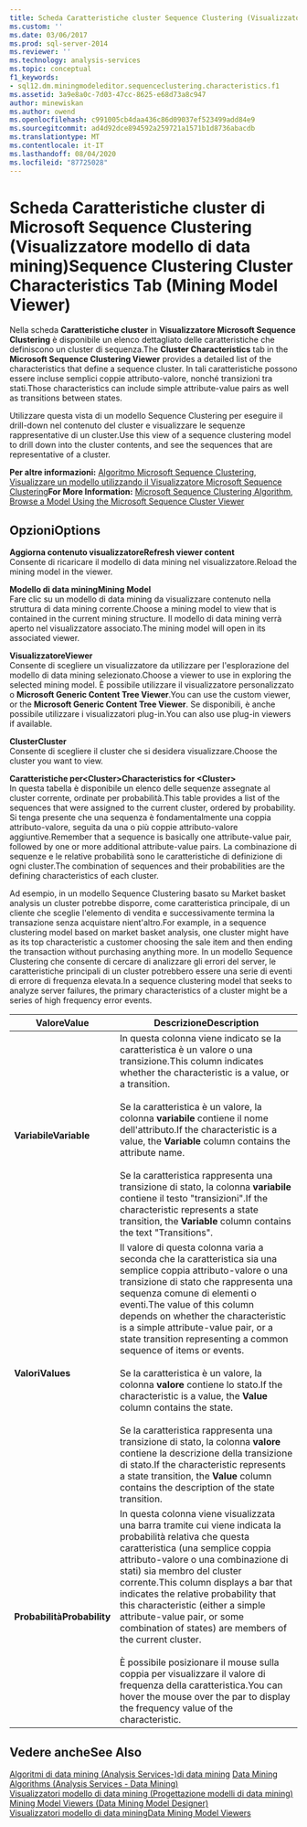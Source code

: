 ```yaml
---
title: Scheda Caratteristiche cluster Sequence Clustering (Visualizzatore modello di data mining) | Microsoft Docs
ms.custom: ''
ms.date: 03/06/2017
ms.prod: sql-server-2014
ms.reviewer: ''
ms.technology: analysis-services
ms.topic: conceptual
f1_keywords:
- sql12.dm.miningmodeleditor.sequenceclustering.characteristics.f1
ms.assetid: 3a9e8a0c-7d03-47cc-8625-e68d73a8c947
author: minewiskan
ms.author: owend
ms.openlocfilehash: c991005cb4daa436c86d09037ef523499add84e9
ms.sourcegitcommit: ad4d92dce894592a259721a1571b1d8736abacdb
ms.translationtype: MT
ms.contentlocale: it-IT
ms.lasthandoff: 08/04/2020
ms.locfileid: "87725028"
---
```

# <a name="sequence-clustering-cluster-characteristics-tab-mining-model-viewer"></a><span data-ttu-id="052be-102">Scheda Caratteristiche cluster di Microsoft Sequence Clustering (Visualizzatore modello di data mining)</span><span class="sxs-lookup"><span data-stu-id="052be-102">Sequence Clustering Cluster Characteristics Tab (Mining Model Viewer)</span></span>
  <span data-ttu-id="052be-103">Nella scheda **Caratteristiche cluster** in **Visualizzatore Microsoft Sequence Clustering** è disponibile un elenco dettagliato delle caratteristiche che definiscono un cluster di sequenza.</span><span class="sxs-lookup"><span data-stu-id="052be-103">The **Cluster Characteristics** tab in the **Microsoft Sequence Clustering Viewer** provides a detailed list of the characteristics that define a sequence cluster.</span></span> <span data-ttu-id="052be-104">In tali caratteristiche possono essere incluse semplici coppie attributo-valore, nonché transizioni tra stati.</span><span class="sxs-lookup"><span data-stu-id="052be-104">Those characteristics can include simple attribute-value pairs as well as transitions between states.</span></span>  
  
 <span data-ttu-id="052be-105">Utilizzare questa vista di un modello Sequence Clustering per eseguire il drill-down nel contenuto del cluster e visualizzare le sequenze rappresentative di un cluster.</span><span class="sxs-lookup"><span data-stu-id="052be-105">Use this view of a sequence clustering model to drill down into the cluster contents, and see the sequences that are representative of a cluster.</span></span>  
  
 <span data-ttu-id="052be-106">**Per altre informazioni:** [Algoritmo Microsoft Sequence Clustering](data-mining/microsoft-sequence-clustering-algorithm.md), [Visualizzare un modello utilizzando il Visualizzatore Microsoft Sequence Clustering](data-mining/browse-a-model-using-the-microsoft-sequence-cluster-viewer.md)</span><span class="sxs-lookup"><span data-stu-id="052be-106">**For More Information:** [Microsoft Sequence Clustering Algorithm](data-mining/microsoft-sequence-clustering-algorithm.md), [Browse a Model Using the Microsoft Sequence Cluster Viewer](data-mining/browse-a-model-using-the-microsoft-sequence-cluster-viewer.md)</span></span>  
  
## <a name="options"></a><span data-ttu-id="052be-107">Opzioni</span><span class="sxs-lookup"><span data-stu-id="052be-107">Options</span></span>  
 <span data-ttu-id="052be-108">**Aggiorna contenuto visualizzatore**</span><span class="sxs-lookup"><span data-stu-id="052be-108">**Refresh viewer content**</span></span>  
 <span data-ttu-id="052be-109">Consente di ricaricare il modello di data mining nel visualizzatore.</span><span class="sxs-lookup"><span data-stu-id="052be-109">Reload the mining model in the viewer.</span></span>  
  
 <span data-ttu-id="052be-110">**Modello di data mining**</span><span class="sxs-lookup"><span data-stu-id="052be-110">**Mining Model**</span></span>  
 <span data-ttu-id="052be-111">Fare clic su un modello di data mining da visualizzare contenuto nella struttura di data mining corrente.</span><span class="sxs-lookup"><span data-stu-id="052be-111">Choose a mining model to view that is contained in the current mining structure.</span></span> <span data-ttu-id="052be-112">Il modello di data mining verrà aperto nel visualizzatore associato.</span><span class="sxs-lookup"><span data-stu-id="052be-112">The mining model will open in its associated viewer.</span></span>  
  
 <span data-ttu-id="052be-113">**Visualizzatore**</span><span class="sxs-lookup"><span data-stu-id="052be-113">**Viewer**</span></span>  
 <span data-ttu-id="052be-114">Consente di scegliere un visualizzatore da utilizzare per l'esplorazione del modello di data mining selezionato.</span><span class="sxs-lookup"><span data-stu-id="052be-114">Choose a viewer to use in exploring the selected mining model.</span></span> <span data-ttu-id="052be-115">È possibile utilizzare il visualizzatore personalizzato o **Microsoft Generic Content Tree Viewer**.</span><span class="sxs-lookup"><span data-stu-id="052be-115">You can use the custom viewer, or the **Microsoft Generic Content Tree Viewer**.</span></span> <span data-ttu-id="052be-116">Se disponibili, è anche possibile utilizzare i visualizzatori plug-in.</span><span class="sxs-lookup"><span data-stu-id="052be-116">You can also use plug-in viewers if available.</span></span>  
  
 <span data-ttu-id="052be-117">**Cluster**</span><span class="sxs-lookup"><span data-stu-id="052be-117">**Cluster**</span></span>  
 <span data-ttu-id="052be-118">Consente di scegliere il cluster che si desidera visualizzare.</span><span class="sxs-lookup"><span data-stu-id="052be-118">Choose the cluster you want to view.</span></span>  
  
 <span data-ttu-id="052be-119">**Caratteristiche per\<Cluster>**</span><span class="sxs-lookup"><span data-stu-id="052be-119">**Characteristics for \<Cluster>**</span></span>  
 <span data-ttu-id="052be-120">In questa tabella è disponibile un elenco delle sequenze assegnate al cluster corrente, ordinate per probabilità.</span><span class="sxs-lookup"><span data-stu-id="052be-120">This table provides a list of the sequences that were assigned to the current cluster, ordered by probability.</span></span> <span data-ttu-id="052be-121">Si tenga presente che una sequenza è fondamentalmente una coppia attributo-valore, seguita da una o più coppie attributo-valore aggiuntive.</span><span class="sxs-lookup"><span data-stu-id="052be-121">Remember that a sequence is basically one attribute-value pair, followed by one or more additional attribute-value pairs.</span></span> <span data-ttu-id="052be-122">La combinazione di sequenze e le relative probabilità sono le caratteristiche di definizione di ogni cluster.</span><span class="sxs-lookup"><span data-stu-id="052be-122">The combination of sequences and their probabilities are the defining characteristics of each cluster.</span></span>  
  
 <span data-ttu-id="052be-123">Ad esempio, in un modello Sequence Clustering basato su Market basket analysis un cluster potrebbe disporre, come caratteristica principale, di un cliente che sceglie l'elemento di vendita e successivamente termina la transazione senza acquistare nient'altro.</span><span class="sxs-lookup"><span data-stu-id="052be-123">For example, in a sequence clustering model based on market basket analysis, one cluster might have as its top characteristic a customer choosing the sale item and then ending the transaction without purchasing anything more.</span></span> <span data-ttu-id="052be-124">In un modello Sequence Clustering che consente di cercare di analizzare gli errori del server, le caratteristiche principali di un cluster potrebbero essere una serie di eventi di errore di frequenza elevata.</span><span class="sxs-lookup"><span data-stu-id="052be-124">In a sequence clustering model that seeks to analyze server failures, the primary characteristics of a cluster might be a series of high frequency error events.</span></span>  
  
|<span data-ttu-id="052be-125">Valore</span><span class="sxs-lookup"><span data-stu-id="052be-125">Value</span></span>|<span data-ttu-id="052be-126">Descrizione</span><span class="sxs-lookup"><span data-stu-id="052be-126">Description</span></span>|  
|-----------|-----------------|  
|<span data-ttu-id="052be-127">**Variabile**</span><span class="sxs-lookup"><span data-stu-id="052be-127">**Variable**</span></span>|<span data-ttu-id="052be-128">In questa colonna viene indicato se la caratteristica è un valore o una transizione.</span><span class="sxs-lookup"><span data-stu-id="052be-128">This column indicates whether the characteristic is a value, or a transition.</span></span><br /><br /> <span data-ttu-id="052be-129">Se la caratteristica è un valore, la colonna **variabile** contiene il nome dell'attributo.</span><span class="sxs-lookup"><span data-stu-id="052be-129">If the characteristic is a value, the **Variable** column contains the attribute name.</span></span><br /><br /> <span data-ttu-id="052be-130">Se la caratteristica rappresenta una transizione di stato, la colonna **variabile** contiene il testo "transizioni".</span><span class="sxs-lookup"><span data-stu-id="052be-130">If the characteristic represents a state transition, the **Variable** column contains the text "Transitions".</span></span>|  
|<span data-ttu-id="052be-131">**Valori**</span><span class="sxs-lookup"><span data-stu-id="052be-131">**Values**</span></span>|<span data-ttu-id="052be-132">Il valore di questa colonna varia a seconda che la caratteristica sia una semplice coppia attributo-valore o una transizione di stato che rappresenta una sequenza comune di elementi o eventi.</span><span class="sxs-lookup"><span data-stu-id="052be-132">The value of this column depends on whether the characteristic is a simple attribute-value pair, or a state transition representing a common sequence of items or events.</span></span><br /><br /> <span data-ttu-id="052be-133">Se la caratteristica è un valore, la colonna **valore** contiene lo stato.</span><span class="sxs-lookup"><span data-stu-id="052be-133">If the characteristic is a value, the **Value** column contains the state.</span></span><br /><br /> <span data-ttu-id="052be-134">Se la caratteristica rappresenta una transizione di stato, la colonna **valore** contiene la descrizione della transizione di stato.</span><span class="sxs-lookup"><span data-stu-id="052be-134">If the characteristic represents a state transition, the **Value** column contains the description of the state transition.</span></span>|  
|<span data-ttu-id="052be-135">**Probabilità**</span><span class="sxs-lookup"><span data-stu-id="052be-135">**Probability**</span></span>|<span data-ttu-id="052be-136">In questa colonna viene visualizzata una barra tramite cui viene indicata la probabilità relativa che questa caratteristica (una semplice coppia attributo-valore o una combinazione di stati) sia membro del cluster corrente.</span><span class="sxs-lookup"><span data-stu-id="052be-136">This column displays a bar that indicates the relative probability that this characteristic (either a simple attribute-value pair, or some combination of states) are members of the current cluster.</span></span><br /><br /> <span data-ttu-id="052be-137">È possibile posizionare il mouse sulla coppia per visualizzare il valore di frequenza della caratteristica.</span><span class="sxs-lookup"><span data-stu-id="052be-137">You can hover the mouse over the par to display the frequency value of the characteristic.</span></span>|  
  
## <a name="see-also"></a><span data-ttu-id="052be-138">Vedere anche</span><span class="sxs-lookup"><span data-stu-id="052be-138">See Also</span></span>  
 <span data-ttu-id="052be-139">[Algoritmi di data mining &#40;Analysis Services-&#41;di data mining](data-mining/data-mining-algorithms-analysis-services-data-mining.md) </span><span class="sxs-lookup"><span data-stu-id="052be-139">[Data Mining Algorithms &#40;Analysis Services - Data Mining&#41;](data-mining/data-mining-algorithms-analysis-services-data-mining.md) </span></span>  
 <span data-ttu-id="052be-140">[Visualizzatori modello di data mining &#40;Progettazione modelli di data mining&#41;](mining-model-viewers-data-mining-model-designer.md) </span><span class="sxs-lookup"><span data-stu-id="052be-140">[Mining Model Viewers &#40;Data Mining Model Designer&#41;](mining-model-viewers-data-mining-model-designer.md) </span></span>  
 [<span data-ttu-id="052be-141">Visualizzatori modello di data mining</span><span class="sxs-lookup"><span data-stu-id="052be-141">Data Mining Model Viewers</span></span>](data-mining/data-mining-model-viewers.md)  
  
  
